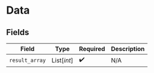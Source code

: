 # Data


## Fields

| Field              | Type               | Required           | Description        |
| ------------------ | ------------------ | ------------------ | ------------------ |
| `result_array`     | List[*int*]        | :heavy_check_mark: | N/A                |